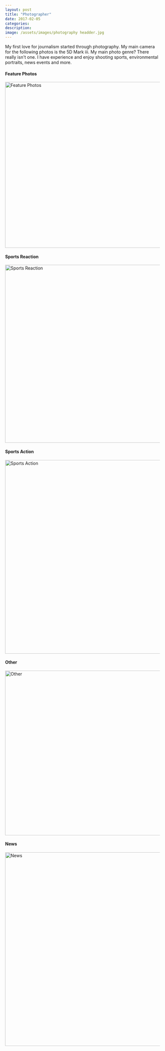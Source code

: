 ```yaml
---
layout: post
title: "Photographer"
date: 2017-02-05
categories:
description:
image: /assets/images/photography headder.jpg
---
```

My first love for journalism started through photography. My main camera for the following photos is the 5D Mark iii. My main photo genre?  There really isn't one. I have experience and enjoy shooting sports, environmental portraits, news events and more.

#### Feature Photos
<a data-flickr-embed="true" data-header="true"  href="https://www.flickr.com/photos/169249975@N05/albums/72157705839049034" title="Feature Photos"><img src="https://farm5.staticflickr.com/4840/46757059561_3fc433219b_c.jpg" width="800" height="538" alt="Feature Photos"></a><script async src="//embedr.flickr.com/assets/client-code.js" charset="utf-8"></script>

#### Sports Reaction
<a data-flickr-embed="true" data-header="true"  href="https://www.flickr.com/photos/169249975@N05/albums/72157705839478404" title="Sports Reaction"><img src="https://farm8.staticflickr.com/7903/46757215601_3120e84986_c.jpg" width="800" height="577" alt="Sports Reaction"></a><script async src="//embedr.flickr.com/assets/client-code.js" charset="utf-8"></script>

#### Sports Action
<a data-flickr-embed="true" data-header="true"  href="https://www.flickr.com/photos/169249975@N05/albums/72157688787688893" title="Sports Action"><img src="https://farm5.staticflickr.com/4844/31815594317_fc3f388640_c.jpg" width="800" height="628" alt="Sports Action"></a><script async src="//embedr.flickr.com/assets/client-code.js" charset="utf-8"></script>

#### Other
<a data-flickr-embed="true" data-header="true"  href="https://www.flickr.com/photos/169249975@N05/albums/72157705839824184" title="Other"><img src="https://farm8.staticflickr.com/7862/46757334531_9cf4385560_c.jpg" width="800" height="534" alt="Other"></a><script async src="//embedr.flickr.com/assets/client-code.js" charset="utf-8"></script>

#### News
<a data-flickr-embed="true" data-header="true"  href="https://www.flickr.com/photos/169249975@N05/albums/72157704320793091" title="News"><img src="https://farm8.staticflickr.com/7873/39791915693_db537df908_c.jpg" width="800" height="628" alt="News"></a><script async src="//embedr.flickr.com/assets/client-code.js" charset="utf-8"></script>
